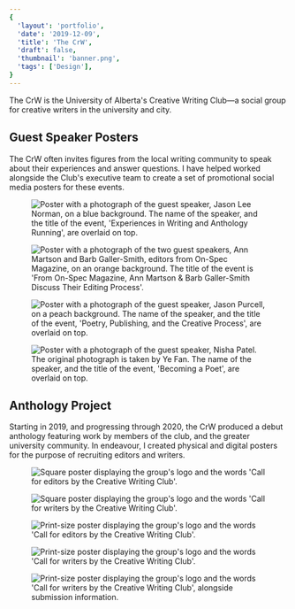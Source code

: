 ```yaml
---
{
  'layout': 'portfolio',
  'date': '2019-12-09',
  'title': 'The CrW',
  'draft': false,
  'thumbnail': 'banner.png',
  'tags': ['Design'],
}
---
```


<p class="intro-text">
The CrW is the University of Alberta's Creative Writing Club—a social group for creative writers in the university and city.
</p>

## Guest Speaker Posters

The CrW often invites figures from the local writing community to speak about their experiences and answer questions. I have helped worked alongside the Club's executive team to create a set of promotional social media posters for these events.

<div class="gallery">
  <div class="gallery-row">
    <figure>
      <img src="jason-lee-norman.jpg" alt="Poster with a photograph of the guest speaker, Jason Lee Norman, on a blue background. The name of the speaker, and the title of the event, 'Experiences in Writing and Anthology Running', are overlaid on top.">
    </figure>
    <figure>
      <img src="barb-galler-smith-ann-marston.jpg" alt="Poster with a photograph of the two guest speakers, Ann Martson and Barb Galler-Smith, editors from On-Spec Magazine, on an orange background. The title of the event is 'From On-Spec Magazine, Ann Martson & Barb Galler-Smith Discuss Their Editing Process'.">
    </figure>
  </div>
  <div class="gallery-row">
    <figure>
      <img src="jason-purcell.jpg" alt="Poster with a photograph of the guest speaker, Jason Purcell, on a peach background. The name of the speaker, and the title of the event, 'Poetry, Publishing, and the Creative Process', are overlaid on top.">
    </figure>
    <figure>
      <img src="nisha-patel.jpg" alt="Poster with a photograph of the guest speaker, Nisha Patel. The original photograph is taken by Ye Fan. The name of the speaker, and the title of the event, 'Becoming a Poet', are overlaid on top.">
    </figure>
  </div>
</div>

## Anthology Project

Starting in 2019, and progressing through 2020, the CrW produced a debut anthology featuring work by members of the club, and the greater university community. In endeavour, I created physical and digital posters for the purpose of recruiting editors and writers.

<div class="gallery">
  <div class="gallery-row">
    <figure>
      <img src="call-for-editors-square.jpg" alt="Square poster displaying the group's logo and the words 'Call for editors by the Creative Writing Club'.">
    </figure>
    <figure>
      <img src="call-for-writers-square.jpg" alt="Square poster displaying the group's logo and the words 'Call for writers by the Creative Writing Club'.">
    </figure>
  </div>
  <div class="gallery-row">
    <figure>
      <img src="call-for-editors-full.jpg" alt="Print-size poster displaying the group's logo and the words 'Call for editors by the Creative Writing Club'.">
    </figure>
    <figure>
      <img src="call-for-writers-full.jpg" alt="Print-size poster displaying the group's logo and the words 'Call for writers by the Creative Writing Club'.">
    </figure>
    <figure>
      <img src="call-for-writers-sequel.jpg" alt="Print-size poster displaying the group's logo and the words 'Call for writers by the Creative Writing Club', alongside submission information.">
    </figure>
  </div>
</div>
